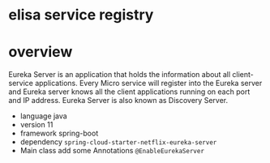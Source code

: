 # elisa service registry


# overview
Eureka Server is an application that holds the information about all client-service applications. Every Micro service will register into the Eureka server and Eureka server knows all the client applications running on each port and IP address. Eureka Server is also known as Discovery Server.

  - language    java 
  - version     11
  - framework   spring-boot
  - dependency  `spring-cloud-starter-netflix-eureka-server`
  - Main class add some Annotations `@EnableEurekaServer`

